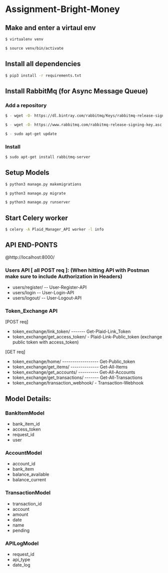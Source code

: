 # Assignment-Bright-Money

## Make and enter a virtaul env  

```sh
$ virtualenv venv
```
```sh
$ source venv/bin/activate
```  

## Install all dependencies
```sh
$ pip3 install -r requirements.txt
```
  
## Install RabbitMq (for Async Message Queue)

### Add a repository
```sh
$ - wget -O- https://dl.bintray.com/rabbitmq/Keys/rabbitmq-release-signing-key.asc | sudo apt-key add -
```
```sh
$ - wget -O- https://www.rabbitmq.com/rabbitmq-release-signing-key.asc | sudo apt-key add -
```
```sh
$ - sudo apt-get update
```

### Install
```sh
$ sudo apt-get install rabbitmq-server
```

## Setup Models  

```sh
$ python3 manage.py makemigrations
```
```sh
$ python3 manage.py migrate 
```
```sh
$ python3 manage.py runserver
```
  
## Start Celery worker  

```sh
$ celery -A Plaid_Manager_API worker -l info
```
  
## API END-PONTS  
  
@http://localhost:8000/  
  
### Users API [ all POST req ]: (When hitting API with Postman make sure to include Authorization in Headers)  
  
-  users/register/ -- User-Register-API  
-  users/login  -- User-Login-API  
-  users/logout/  -- User-Logout-API  
  
### Token_Exchange API  
  
[POST req]  
  
-  token_exchange/link_token/ ------- Get-Plaid-Link_Token 
-  token_exchange/get_access_token/ - Plaid-Link-Public_token (exchange public token with access_token)  
  
[GET req]  
  
-  token_exchange/home/  ------------------ Get-Public_token 
-  token_exchange/get_items/	--------------  Get-All-Items  
-  token_exchange/get_accounts/ ---------- Get-All-Accounts 
-  token_exchange/get_transactions/ -------  Get-All-Transactions  
-  token_exchange/transaction_webhook/ - Transaction-Webhook  



## Model Details:

### BankItemModel
  
-	bank_item_id
-	access_token
-	request_id
-	user  
  
### AccountModel
  
-	account_id
-	bank_item
-	balance_available
-	balance_current

### TransactionModel
  
-	transaction_id
-	account
-	amount
-	date
-	name
-	pending
  
### APILogModel

-	request_id
-	api_type
-	date_log
